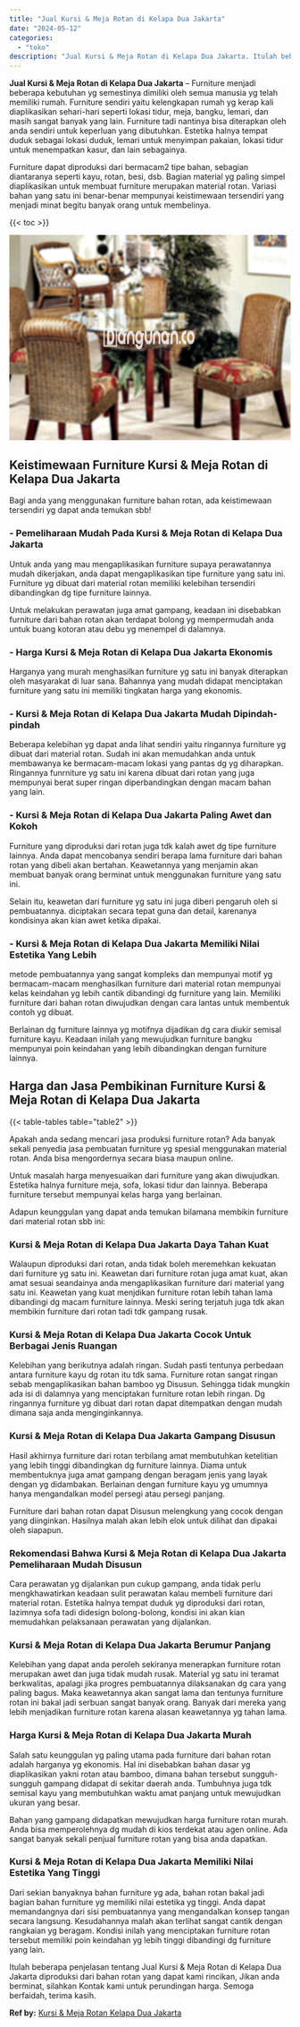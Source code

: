 ```yaml
---
title: "Jual Kursi & Meja Rotan di Kelapa Dua Jakarta"
date: "2024-05-12"
categories: 
  - "toko"
description: "Jual Kursi & Meja Rotan di Kelapa Dua Jakarta. Itulah beberapa penjelasan tentang Jual Kursi & Meja Rotan di Kelapa Dua Jakarta diproduksi dari bahan rotan y..."
---
```


**Jual Kursi & Meja Rotan di Kelapa Dua Jakarta** – Furniture menjadi beberapa kebutuhan yg semestinya dimiliki oleh semua manusia yg telah memiliki rumah. Furniture sendiri yaitu kelengkapan rumah yg kerap kali diaplikasikan sehari-hari seperti lokasi tidur, meja, bangku, lemari, dan masih sangat banyak yang lain. Furniture tadi nantinya bisa diterapkan oleh anda sendiri untuk keperluan yang dibutuhkan. Estetika halnya tempat duduk sebagai lokasi duduk, lemari untuk menyimpan pakaian, lokasi tidur untuk menempatkan kasur, dan lain sebagainya.

Furniture dapat diproduksi dari bermacam2 tipe bahan, sebagian diantaranya seperti kayu, rotan, besi, dsb. Bagian material yg paling simpel diaplikasikan untuk membuat furniture merupakan material rotan. Variasi bahan yang satu ini benar-benar mempunyai keistimewaan tersendiri yang menjadi minat begitu banyak orang untuk membelinya.

{{< toc >}}

![Jual Kursi & Meja Rotan di Kelapa Dua Jakarta](/images/kursi-meja-rotan-murah18.png)

## Keistimewaan Furniture Kursi & Meja Rotan di Kelapa Dua Jakarta

Bagi anda yang menggunakan furniture bahan rotan, ada keistimewaan tersendiri yg dapat anda temukan sbb!

### \- Pemeliharaan Mudah Pada Kursi & Meja Rotan di Kelapa Dua Jakarta

Untuk anda yang mau mengaplikasikan furniture supaya perawatannya mudah dikerjakan, anda dapat mengaplikasikan tipe furniture yang satu ini. Furniture yg dibuat dari material rotan memiliki kelebihan tersendiri dibandingkan dg tipe furniture lainnya.

Untuk melakukan perawatan juga amat gampang, keadaan ini disebabkan furniture dari bahan rotan akan terdapat bolong yg mempermudah anda untuk buang kotoran atau debu yg menempel di dalamnya.

### \- Harga Kursi & Meja Rotan di Kelapa Dua Jakarta Ekonomis

Harganya yang murah menghasilkan furniture yg satu ini banyak diterapkan oleh masyarakat di luar sana. Bahannya yang mudah didapat menciptakan furniture yang satu ini memiliki tingkatan harga yang ekonomis.

### \- Kursi & Meja Rotan di Kelapa Dua Jakarta Mudah Dipindah-pindah

Beberapa kelebihan yg dapat anda lihat sendiri yaitu ringannya furniture yg dibuat dari material rotan. Sudah ini akan memudahkan anda untuk membawanya ke bermacam-macam lokasi yang pantas dg yg diharapkan. Ringannya funrniture yg satu ini karena dibuat dari rotan yang juga mempunyai berat super ringan diperbandingkan dengan macam bahan yang lain.

### \- Kursi & Meja Rotan di Kelapa Dua Jakarta Paling Awet dan Kokoh

Furniture yang diproduksi dari rotan juga tdk kalah awet dg tipe furniture lainnya. Anda dapat mencobanya sendiri berapa lama furniture dari bahan rotan yang dibeli akan bertahan. Keawetannya yang menjamin akan membuat banyak orang berminat untuk menggunakan furniture yang satu ini.

Selain itu, keawetan dari furniture yg satu ini juga diberi pengaruh oleh si pembuatannya. diciptakan secara tepat guna dan detail, karenanya kondisinya akan kian awet ketika dipakai.

### \- Kursi & Meja Rotan di Kelapa Dua Jakarta Memiliki Nilai Estetika Yang Lebih

metode pembuatannya yang sangat kompleks dan mempunyai motif yg bermacam-macam menghasilkan furniture dari material rotan mempunyai kelas keindahan yg lebih cantik dibandingi dg furniture yang lain. Memiliki furniture dari bahan rotan diwujudkan dengan cara lantas untuk membentuk contoh yg dibuat.

Berlainan dg furniture lainnya yg motifnya dijadikan dg cara diukir semisal furniture kayu. Keadaan inilah yang mewujudkan furniture bangku mempunyai poin keindahan yang lebih dibandingkan dengan furniture lainnya.

## Harga dan Jasa Pembikinan Furniture Kursi & Meja Rotan di Kelapa Dua Jakarta

{{< table-tables table="table2" >}}

Apakah anda sedang mencari jasa produksi furniture rotan? Ada banyak sekali penyedia jasa pembuatan furniture yg spesial menggunakan material rotan. Anda bisa mengordernya secara biasa maupun online.

Untuk masalah harga menyesuaikan dari furniture yang akan diwujudkan. Estetika halnya furniture meja, sofa, lokasi tidur dan lainnya. Beberapa furniture tersebut mempunyai kelas harga yang berlainan.

Adapun keunggulan yang dapat anda temukan bilamana membikin furniture dari material rotan sbb ini:

### Kursi & Meja Rotan di Kelapa Dua Jakarta Daya Tahan Kuat

Walaupun diproduksi dari rotan, anda tidak boleh meremehkan kekuatan dari furniture yg satu ini. Keawetan dari furniture rotan juga amat kuat, akan amat sesuai seandainya anda mengaplikasikan furniture dari material yang satu ini. Keawetan yang kuat menjdikan furniture rotan lebih tahan lama dibandingi dg macam furniture lainnya. Meski sering terjatuh juga tdk akan membikin furniture dari rotan tadi tdk gampang rusak.

### Kursi & Meja Rotan di Kelapa Dua Jakarta Cocok Untuk Berbagai Jenis Ruangan

Kelebihan yang berikutnya adalah ringan. Sudah pasti tentunya perbedaan antara furniture kayu dg rotan itu tdk sama. Furniture rotan sangat ringan sebab mengaplikasikan bahan bamboo yg Disusun. Sehingga tidak mungkin ada isi di dalamnya yang menciptakan furniture rotan lebih ringan. Dg ringannya furniture yg dibuat dari rotan dapat ditempatkan dengan mudah dimana saja anda menginginkannya.

### Kursi & Meja Rotan di Kelapa Dua Jakarta Gampang Disusun

Hasil akhirnya furniture dari rotan terbilang amat membutuhkan ketelitian yang lebih tinggi dibandingkan dg furniture lainnya. Diama untuk membentuknya juga amat gampang dengan beragam jenis yang layak dengan yg didambakan. Berlainan dengan furniture kayu yg umumnya hanya mengandalkan model persegi atau persegi panjang.

Furniture dari bahan rotan dapat Disusun melengkung yang cocok dengan yang diinginkan. Hasilnya malah akan lebih elok untuk dilihat dan dipakai oleh siapapun.

### Rekomendasi Bahwa Kursi & Meja Rotan di Kelapa Dua Jakarta Pemeliharaan Mudah Disusun

Cara perawatan yg dijalankan pun cukup gampang, anda tidak perlu mengkhawatirkan keadaan sulit perawatan kalau membeli furniture dari material rotan. Estetika halnya tempat duduk yg diproduksi dari rotan, lazimnya sofa tadi didesign bolong-bolong, kondisi ini akan kian memudahkan pelaksanaan perawatan yang dijalankan.

### Kursi & Meja Rotan di Kelapa Dua Jakarta Berumur Panjang

Kelebihan yang dapat anda peroleh sekiranya menerapkan furniture rotan merupakan awet dan juga tidak mudah rusak. Material yg satu ini teramat berkwalitas, apalagi jika progres pembuatannya dilaksanakan dg cara yang paling bagus. Maka keawetannya akan sangat lama dan tentunya furniture rotan ini bakal jadi serbuan sangat banyak orang. Banyak dari mereka yang lebih menjadikan furniture rotan karena alasan keawetannya yg tahan lama.

### Harga Kursi & Meja Rotan di Kelapa Dua Jakarta Murah

Salah satu keunggulan yg paling utama pada furniture dari bahan rotan adalah harganya yg ekonomis. Hal ini disebabkan bahan dasar yg diaplikasikan yakni rotan atau bamboo, dimana bahan tersebut sungguh-sungguh gampang didapat di sekitar daerah anda. Tumbuhnya juga tdk semisal kayu yang membutuhkan waktu amat panjang untuk mewujudkan ukuran yang besar.

Bahan yang gampang didapatkan mewujudkan harga furniture rotan murah. Anda bisa memperolehnya dg mudah di kios terdekat atau agen online. Ada sangat banyak sekali penjual furniture rotan yang bisa anda dapatkan.

### Kursi & Meja Rotan di Kelapa Dua Jakarta Memiliki Nilai Estetika Yang Tinggi

Dari sekian banyaknya bahan furniture yg ada, bahan rotan bakal jadi bagian bahan furniture yg memiliki nilai estetika yg tinggi. Anda dapat memandangnya dari sisi pembuatannya yang mengandalkan konsep tangan secara langsung. Kesudahannya malah akan terlihat sangat cantik dengan rangkaian yg beragam. Kondisi inilah yang menciptakan furniture rotan tersebut memiliki poin keindahan yg lebih tinggi dibandingi dg furniture yang lain.

Itulah beberapa penjelasan tentang Jual Kursi & Meja Rotan di Kelapa Dua Jakarta diproduksi dari bahan rotan yang dapat kami rincikan, Jikan anda berminat, silahkan Kontak kami untuk perundingan harga. Semoga berfaidah, terima kasih.

**Ref by:** [Kursi & Meja Rotan Kelapa Dua Jakarta](https://id.wikipedia.org/wiki/Kursi)
